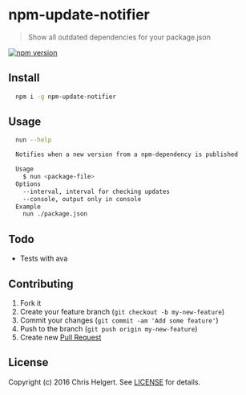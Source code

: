 # npm-update-notifier

> Show all outdated dependencies for your package.json

[![npm version](https://badge.fury.io/js/npm-update-notifier.svg)](https://badge.fury.io/js/npm-update-notifier)

## Install

```bash
  npm i -g npm-update-notifier
```

## Usage

```bash
  nun --help

  Notifies when a new version from a npm-dependency is published

  Usage
    $ nun <package-file>
  Options
    --interval, interval for checking updates
    --console, output only in console
  Example
    nun ./package.json
```

## Todo

* Tests with ava

## Contributing

1. Fork it
2. Create your feature branch (`git checkout -b my-new-feature`)
3. Commit your changes (`git commit -am 'Add some feature'`)
4. Push to the branch (`git push origin my-new-feature`)
5. Create new [Pull Request](../../pull/new/master)

## License

Copyright (c) 2016 Chris Helgert. See [LICENSE](./LICENSE.md) for details.
